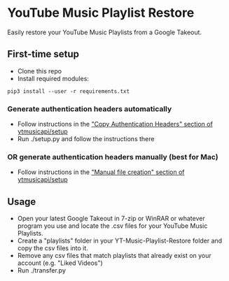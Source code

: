 # YouTube Music Playlist Restore
Easily restore your YouTube Music Playlists from a Google Takeout.

## First-time setup
* Clone this repo
* Install required modules:
```
pip3 install --user -r requirements.txt
```
### Generate authentication headers automatically
* Follow instructions in the ["Copy Authentication Headers" section of ytmusicapi/setup](https://ytmusicapi.readthedocs.io/en/latest/setup.html#copy-authentication-headers)
* Run ./setup.py and follow the instructions there
### OR generate authentication headers manually (best for Mac)
* Follow instructions in the ["Manual file creation" section of ytmusicapi/setup](https://ytmusicapi.readthedocs.io/en/latest/setup.html#manual-file-creation)

## Usage
* Open your latest Google Takeout in 7-zip or WinRAR or whatever program you use and locate the .csv files for your YouTube Music Playlists.
* Create a "playlists" folder in your YT-Music-Playlist-Restore folder and copy the csv files into it.
* Remove any csv files that match playlists that already exist on your account (e.g. "Liked Videos")
* Run ./transfer.py
